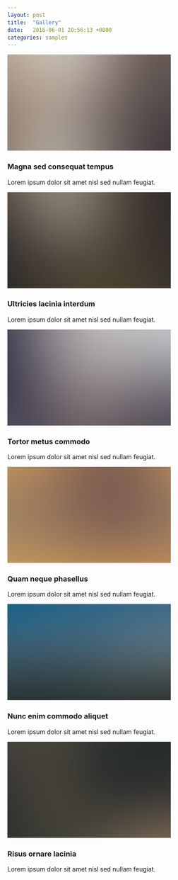 ```yaml
---
layout: post
title:  "Gallery"
date:   2016-06-01 20:56:13 +0800
categories: samples
---
```

<div class="row">
    <article class="6u 12u$(xsmall) work-item">
        <a href="images/fulls/01.jpg" class="image fit thumb"><img src="/images/thumbs/01.jpg" alt="" /></a>
        <h3>Magna sed consequat tempus</h3>
        <p>Lorem ipsum dolor sit amet nisl sed nullam feugiat.</p>
    </article>
    <article class="6u$ 12u$(xsmall) work-item">
        <a href="images/fulls/02.jpg" class="image fit thumb"><img src="/images/thumbs/02.jpg" alt="" /></a>
        <h3>Ultricies lacinia interdum</h3>
        <p>Lorem ipsum dolor sit amet nisl sed nullam feugiat.</p>
    </article>
    <article class="6u 12u$(xsmall) work-item">
        <a href="images/fulls/03.jpg" class="image fit thumb"><img src="/images/thumbs/03.jpg" alt="" /></a>
        <h3>Tortor metus commodo</h3>
        <p>Lorem ipsum dolor sit amet nisl sed nullam feugiat.</p>
    </article>
    <article class="6u$ 12u$(xsmall) work-item">
        <a href="images/fulls/04.jpg" class="image fit thumb"><img src="/images/thumbs/04.jpg" alt="" /></a>
        <h3>Quam neque phasellus</h3>
        <p>Lorem ipsum dolor sit amet nisl sed nullam feugiat.</p>
    </article>
    <article class="6u 12u$(xsmall) work-item">
        <a href="images/fulls/05.jpg" class="image fit thumb"><img src="/images/thumbs/05.jpg" alt="" /></a>
        <h3>Nunc enim commodo aliquet</h3>
        <p>Lorem ipsum dolor sit amet nisl sed nullam feugiat.</p>
    </article>
    <article class="6u$ 12u$(xsmall) work-item">
        <a href="images/fulls/06.jpg" class="image fit thumb"><img src="/images/thumbs/06.jpg" alt="" /></a>
        <h3>Risus ornare lacinia</h3>
        <p>Lorem ipsum dolor sit amet nisl sed nullam feugiat.</p>
    </article>
</div>